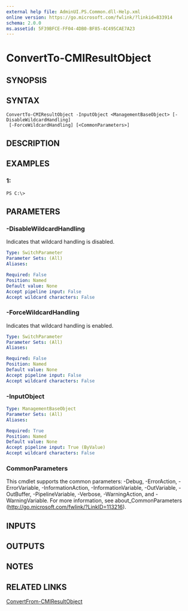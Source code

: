 ```yaml
---
external help file: AdminUI.PS.Common.dll-Help.xml
online version: https://go.microsoft.com/fwlink/?linkid=833914
schema: 2.0.0
ms.assetid: 5F39BFCE-FF04-4DB0-BF85-4C495CAE7A23
---
```


# ConvertTo-CMIResultObject

## SYNOPSIS

## SYNTAX

```
ConvertTo-CMIResultObject -InputObject <ManagementBaseObject> [-DisableWildcardHandling]
 [-ForceWildcardHandling] [<CommonParameters>]
```

## DESCRIPTION

## EXAMPLES

### 1:
```
PS C:\>
```

## PARAMETERS

### -DisableWildcardHandling
Indicates that wildcard handling is disabled.

```yaml
Type: SwitchParameter
Parameter Sets: (All)
Aliases: 

Required: False
Position: Named
Default value: None
Accept pipeline input: False
Accept wildcard characters: False
```

### -ForceWildcardHandling
Indicates that wildcard handling is enabled.

```yaml
Type: SwitchParameter
Parameter Sets: (All)
Aliases: 

Required: False
Position: Named
Default value: None
Accept pipeline input: False
Accept wildcard characters: False
```

### -InputObject
```yaml
Type: ManagementBaseObject
Parameter Sets: (All)
Aliases: 

Required: True
Position: Named
Default value: None
Accept pipeline input: True (ByValue)
Accept wildcard characters: False
```

### CommonParameters
This cmdlet supports the common parameters: -Debug, -ErrorAction, -ErrorVariable, -InformationAction, -InformationVariable, -OutVariable, -OutBuffer, -PipelineVariable, -Verbose, -WarningAction, and -WarningVariable. For more information, see about_CommonParameters (http://go.microsoft.com/fwlink/?LinkID=113216).

## INPUTS

## OUTPUTS

## NOTES

## RELATED LINKS

[ConvertFrom-CMIResultObject](./ConvertFrom-CMIResultObject.md)


